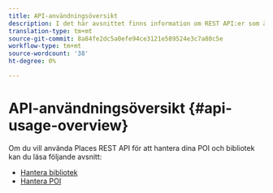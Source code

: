 ```yaml
---
title: API-användningsöversikt
description: I det här avsnittet finns information om REST API:er som är tillgängliga för Platstjänst.
translation-type: tm+mt
source-git-commit: 8a84fe2dc5a0efe94ce3121e589524e3c7a80c5e
workflow-type: tm+mt
source-wordcount: '38'
ht-degree: 0%

---
```



# API-användningsöversikt {#api-usage-overview}

Om du vill använda Places REST API för att hantera dina POI och bibliotek kan du läsa följande avsnitt:

* [Hantera bibliotek](/help/web-service-api/api-usage/manage-libraries/manage-libraries.md)
* [Hantera POI](/help/web-service-api/api-usage/manage-pois/manage-pois.md)